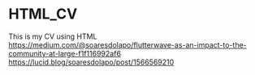 # HTML_CV
This is my CV using HTML
https://medium.com/@soaresdolapo/flutterwave-as-an-impact-to-the-community-at-large-f1f116992af6
https://lucid.blog/soaresdolapo/post/1566569210